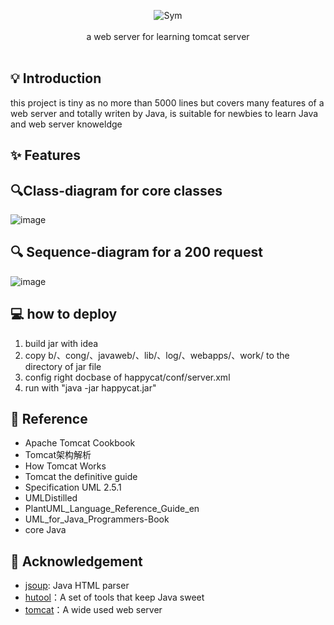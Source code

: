 <p align = "center">
<img alt="Sym" src="https://user-images.githubusercontent.com/46141646/113502918-8de69f80-9561-11eb-8281-078e75bbe750.png">
<br><br>
a web server for learning tomcat server
<br><br>
</p>

## 💡 Introduction
this project is tiny as no more than 5000 lines but covers many features of a web server and totally writen by Java, is suitable for newbies to learn Java and web server knoweldge 

## ✨  Features


## 🔍Class-diagram for core classes
![image](https://user-images.githubusercontent.com/46141646/113503439-6cd37e00-9564-11eb-8921-0792f1b5a68d.png)


## 🔍 Sequence-diagram for a 200 request
![image](https://user-images.githubusercontent.com/46141646/113503469-a73d1b00-9564-11eb-940a-6e31b8105460.png)

## 💻 how to deploy
1. build jar with idea 
2. copy b/、cong/、javaweb/、lib/、log/、webapps/、work/  to the directory of jar file
3. config right docbase of happycat/conf/server.xml 
4. run with "java -jar happycat.jar"

## 👀 Reference 
* Apache Tomcat Cookbook
* Tomcat架构解析
* How Tomcat Works
* Tomcat the definitive guide
* Specification UML 2.5.1
* UMLDistilled
* PlantUML_Language_Reference_Guide_en
* UML_for_Java_Programmers-Book
* core Java

## 🙏 Acknowledgement
* [jsoup](https://github.com/jhy/jsoup): Java HTML parser
* [hutool](https://www.hutool.cn/)：A set of tools that keep Java sweet
* [tomcat](http://tomcat.apache.org/)：A wide used web server
